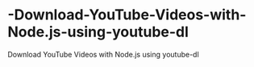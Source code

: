 # -Download-YouTube-Videos-with-Node.js-using-youtube-dl
 Download YouTube Videos with Node.js using youtube-dl
